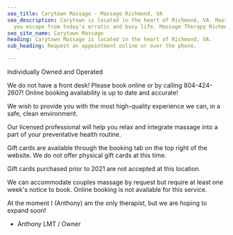 ```yaml
---
seo_title: Carytown Massage - Massage Richmond, VA
seo_description: Carytown is located in the heart of Richmond, VA. Massage will help
  you escape from today's erratic and busy life. Massage Therapy Richmond VA.
seo_site_name: Carytown Massage
heading: Carytown Massage is located in the heart of Richmond, VA.
sub_heading: Request an appointment online or over the phone.

---
```

Individually Owned and Operated

We do not have a front desk! Please book online or by calling 804-424-2607! Online booking availability is up to date and accurate!

We wish to provide you with the most high-quality experience we can, in a safe, clean environment.

Our licensed professional will help you relax and integrate massage into a part of your preventative health routine.

Gift cards are available through the booking tab on the top right of the website. We do not offer physical gift cards at this time.

Gift cards purchased prior to 2021 are not accepted at this location.

We can accommodate couples massage by request but require at least one week's notice to book. Online booking is not available for this service.

At the moment I (Anthony) am the only therapist, but we are hoping to expand soon!

* Anthony LMT / Owner